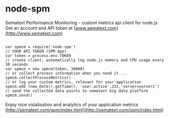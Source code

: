 node-spm
========

Sematext Performance Monitoring - custom metrics api client for node.js
Get an account and API token at [www.sematext.com](http://www.sematext.com)

```

var spmcm = require('node-spm')
// YOUR API TOKEN (SPM App)
var token = process.env.TOKEN
// create client, automatically log node.js memory and CPU usage every 30 seconds
var spmcm = new spmcm(token, 30000)
// or collect process information when you need it ...
spmcm.collectProcessMetrics()
// or log your custom metrics, relevant for your application
spmcm.add (new Date().getTime(), 'user.active',232,'server=server1')
// send the collected data points to sematext big data platform
spmcm.send()

```

Enjoy nice visialisation and analytics of your application metrics  [http://sematext.com/spm/index.html](http://sematext.com/spm/index.html)
